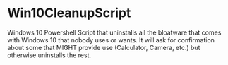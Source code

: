 # Win10CleanupScript
Windows 10 Powershell Script that uninstalls all the bloatware that comes with Windows 10 that nobody uses or wants. It will ask for confirmation about some that MIGHT provide use (Calculator, Camera, etc.) but otherwise uninstalls the rest.
